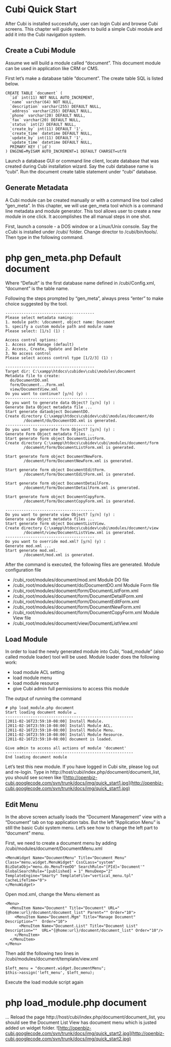 # Cubi Quick Start #

After Cubi is installed successfully, user can login Cubi and browse Cubi screens. This chapter will guide readers to build a simple Cubi module and add it into the Cubi navigation system.


## Create a Cubi Module ##

Assume we will build a module called “document”. This document module can be used in application like CRM or CMS.

First let’s make a database table “document”. The create table SQL is listed below.

```
CREATE TABLE `document` (
  `id` int(11) NOT NULL AUTO_INCREMENT,
  `name` varchar(64) NOT NULL,
  `description` varchar(255) DEFAULT NULL,
  `address` varchar(255) DEFAULT NULL,
  `phone` varchar(20) DEFAULT NULL,
  `fax` varchar(20) DEFAULT NULL,
  `status` int(2) DEFAULT NULL,
  `create_by` int(11) DEFAULT '1',
  `create_time` datetime DEFAULT NULL,
  `update_by` int(11) DEFAULT '1',
  `update_time` datetime DEFAULT NULL,
  PRIMARY KEY (`id`)
) ENGINE=MyISAM AUTO_INCREMENT=1 DEFAULT CHARSET=utf8
```

Launch a database GUI or command line client, locate database that was created during Cubi installation wizard. Say the cubi database name is “cubi”. Run the document create table statement under “cubi” database.

## Generate Metadata ##

A Cubi module can be created manually or with a command line tool called “gen\_meta”. In this chapter, we will use gen\_meta tool which is a command line metadata and module generator. This tool allows user to create a new module in one click. It accomplishes the all manual steps in one shot.

First, launch a console - a DOS window or a Linux/Unix console. Say the cCubi is installed under /cubi/ folder. Change director to /cubi/bin/tools/. Then type in the following command.
# php gen\_meta.php Default document
Where “Default” is the first database name defined in /cubi/Config.xml, “document” is the table name.

Following the steps prompted by “gen\_meta”, always press “enter” to make choice suggested by the tool.

```
---------------------------------------
Please select metadata naming:
1. module path: \document, object name: Document
S. specify a custom module path and module name
Please select: [1/s] (1) :

Access control options:
1. Access and Manage (default)
2. Access, Create, Update and Delete
3. No access control
Please select access control type [1/2/3] (1) :

---------------------------------------
Target dir: C:\xampp\htdocs\cubidev\cubi\modules\document
Metadata file to create:
  do/DocumentDO.xml
  form/Document...Form.xml
  view/DocumentView.xml
Do you want to continue? [y/n] (y) :
---------------------------------------
Do you want to generate data Object? [y/n] (y) :
Generate Data Object metadata file ...
Start generate dataobject DocumentDO.
Create directory C:\xampp\htdocs\cubidev\cubi\modules/document/do
        /document/do/DocumentDO.xml is generated.
---------------------------------------
Do you want to generate form Object? [y/n] (y) :
Generate Form Object metadata files ...
Start generate form object DocumentListForm.
Create directory C:\xampp\htdocs\cubidev\cubi\modules/document/form
        /document/form/DocumentListForm.xml is generated.

Start generate form object DocumentNewForm.
        /document/form/DocumentNewForm.xml is generated.

Start generate form object DocumentEditForm.
        /document/form/DocumentEditForm.xml is generated.

Start generate form object DocumentDetailForm.
        /document/form/DocumentDetailForm.xml is generated.

Start generate form object DocumentCopyForm.
        /document/form/DocumentCopyForm.xml is generated.

---------------------------------------
Do you want to generate view Object? [y/n] (y) :
Generate view Object metadata files ...
Start generate form object DocumentListView.
Create directory C:\xampp\htdocs\cubidev\cubi\modules/document/view
        /document/view/DocumentListView.xml is generated.
---------------------------------------
Do you want to override mod.xml? [y/n] (y) :
Generate mod.xml ...
Start generate mod.xml.
        /document/mod.xml is generated.
```

After the command is executed, the following files are generated.
Module configuration file
  * /cubi\_root/modules/document/mod.xml
Module DO file
  * /cubi\_root/modules/document/do/DocumentDO.xml
Module Form file
  * /cubi\_root/modules/document/form/DocumentListForm.xml
  * /cubi\_root/modules/document/form/DocumentDetailForm.xml
  * /cubi\_root/modules/document/form/DocumentEditForm.xml
  * /cubi\_root/modules/document/form/DocumentNewForm.xml
  * /cubi\_root/modules/document/form/DocumentCopyForm.xml
Module View file
  * /cubi\_root/modules/document/view/DocumentListView.xml

## Load Module ##

In order to load the newly generated module into Cubi, “load\_module” (also called module loader) tool will be used. Module loader does the following work:
  * load module ACL setting
  * load module menu
  * load module resource
  * give Cubi admin full permissions to access this module

The output of running the command
```
# php load_module.php document
Start loading document module …
--------------------------------------------------------
[2011-02-16T23:59:10-08:00] Install Module.
[2011-02-16T23:59:10-08:00] Install Module ACL.
[2011-02-16T23:59:10-08:00] Install Module Menu.
[2011-02-16T23:59:10-08:00] Install Module Resource.
[2011-02-16T23:59:10-08:00] document is loaded.

Give admin to access all actions of module 'document'
--------------------------------------------------------
End loading document module
```

Let’s test this new module. If you have logged in Cubi site, please log out and re-login. Type in http://host/cubi/index.php/document/document_list, you should see screen like
![http://openbiz-cubi.googlecode.com/svn/trunk/docs/img/quick_start1.jpg](http://openbiz-cubi.googlecode.com/svn/trunk/docs/img/quick_start1.jpg)

## Edit Menu ##

In the above screen actually loads the “Document Management” view with a “Document” tab on top application tabs. But the left “Application Menu” is still the basic Cubi system menu. Let’s see how to change the left part to “document” menu.

First, we need to create a document menu by adding /cubi/modules/document/DocumentMenu.xml
```
<MenuWidget Name="DocumentMenu" Title="Document Menu" Class="menu.widget.MenuWidget" CssCLass="system" BizDataObj="menu.do.MenuTreeDO" SearchRule="[PId]='Document'" GlobalSearchRule="[published] = 1" MenuDeep="2" TemplateEngine="Smarty" TemplateFile="vertical_menu.tpl" CacheLifeTime="0">
</MenuWidget>
```

Open mod.xml, change the Menu element as
```
<Menu>
  <MenuItem Name="Document" Title="Document" URL="{@home:url}/document/document_list" Parent="" Order="10">
    <MenuItem Name="Document.Mgm" Title="Manage Document" Description=""  Order="10">
      <MenuItem Name="Document.List" Title="Document List" Description=""  URL="{@home:url}/document/document_list" Order="10"/>
    </MenuItem>	
  </MenuItem>	
</Menu>
```

Then add the following two lines in /cubi/modules/document/template/view.xml
```
$left_menu = "document.widget.DocumentMenu";
$this->assign('left_menu', $left_menu);
```

Execute the load module script again
# php load\_module.php document
...
Reload the page http://host/cubi/index.php/document/document_list, you should see the Document List View has document menu which is justed added un widget folder.
![http://openbiz-cubi.googlecode.com/svn/trunk/docs/img/quick_start2.jpg](http://openbiz-cubi.googlecode.com/svn/trunk/docs/img/quick_start2.jpg)